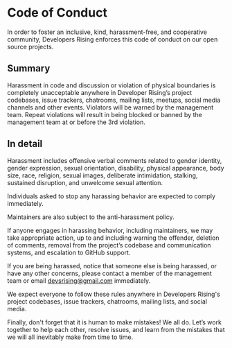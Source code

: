 # Code of Conduct
In order to foster an inclusive, kind, harassment-free, and cooperative community, Developers Rising enforces this code of conduct on our open source projects.

## Summary
Harassment in code and discussion or violation of physical boundaries is completely unacceptable anywhere in Developer Rising’s project codebases, issue trackers, chatrooms, mailing lists, meetups, social media channels and other events. Violators will be warned by the management team. Repeat violations will result in being blocked or banned by the management team at or before the 3rd violation.

## In detail
Harassment includes offensive verbal comments related to gender identity, gender expression, sexual orientation, disability, physical appearance, body size, race, religion, sexual images, deliberate intimidation, stalking, sustained disruption, and unwelcome sexual attention.

Individuals asked to stop any harassing behavior are expected to comply immediately.

Maintainers are also subject to the anti-harassment policy.

If anyone engages in harassing behavior, including maintainers, we may take appropriate action, up to and including warning the offender, deletion of comments, removal from the project’s codebase and communication systems, and escalation to GitHub support.

If you are being harassed, notice that someone else is being harassed, or have any other concerns, please contact a member of the management team or email devsrising@gmail.com immediately.

We expect everyone to follow these rules anywhere in Developers Rising's project codebases, issue trackers, chatrooms, mailing lists, and social media.

Finally, don't forget that it is human to make mistakes! We all do. Let’s work together to help each other, resolve issues, and learn from the mistakes that we will all inevitably make from time to time.
